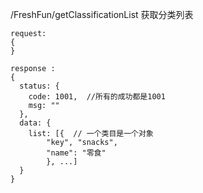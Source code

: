 /FreshFun/getClassificationList   获取分类列表

```
request:
{
}

response :
{
  status: {
    code: 1001,  //所有的成功都是1001
    msg: ""
  },
  data: {
    list: [{  // 一个类目是一个对象
        "key", "snacks",
        "name": "零食"
        }, ...]
  }
}
```
